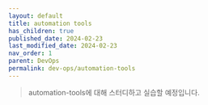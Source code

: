 ```yaml
---
layout: default
title: automation tools
has_children: true
published_date: 2024-02-23
last_modified_date: 2024-02-23
nav_order: 1
parent: DevOps
permalink: dev-ops/automation-tools
---
```


> automation-tools에 대해 스터디하고 실습할 예정입니다.

